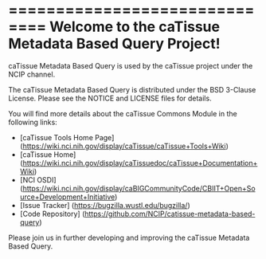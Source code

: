 ==============================
Welcome to the caTissue Metadata Based Query Project!
=====================================

caTissue Metadata Based Query is used by the caTissue project under the NCIP channel.

The caTissue Metadata Based Query is distributed under the BSD 3-Clause License.
Please see the NOTICE and LICENSE files for details.

You will find more details about the caTissue Commons Module in the following links:
 * [caTissue Tools Home Page] (https://wiki.nci.nih.gov/display/caTissue/caTissue+Tools+Wiki)
 * [caTissue Home] (https://wiki.nci.nih.gov/display/caTissuedoc/caTissue+Documentation+Wiki)
 * [NCI OSDI] (https://wiki.nci.nih.gov/display/caBIGCommunityCode/CBIIT+Open+Source+Development+Initiative)
 * [Issue Tracker] (https://bugzilla.wustl.edu/bugzilla/)
 * [Code Repository] (https://github.com/NCIP/catissue-metadata-based-query)

Please join us in further developing and improving the caTissue Metadata Based Query.
